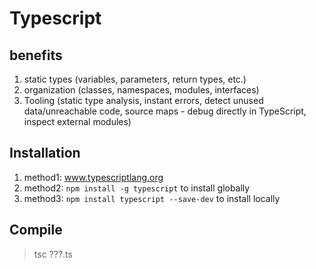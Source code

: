 # Typescript

## benefits

1. static types (variables, parameters, return types, etc.)
2. organization (classes, namespaces, modules, interfaces)
3. Tooling (static type analysis, instant errors, detect unused data/unreachable code, source maps - debug directly in TypeScript, inspect external modules)

## Installation

1. method1: www.typescriptlang.org
2. method2: `npm install -g typescript` to install globally
3. method3: `npm install typescript --save-dev` to install locally

## Compile

> tsc ???.ts

##